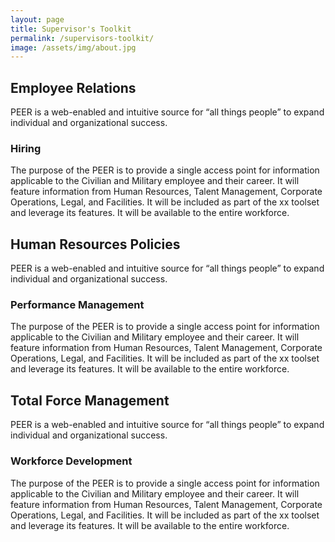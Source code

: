 ```yaml
---
layout: page
title: Supervisor's Toolkit
permalink: /supervisors-toolkit/
image: /assets/img/about.jpg
---
```


## Employee Relations

PEER is a web-enabled and intuitive source for “all things people” to expand individual and organizational success.

### Hiring

The purpose of the PEER is to provide a single access point for information applicable to the Civilian and Military employee and their career. It will feature information from Human Resources, Talent Management, Corporate Operations, Legal, and Facilities. It will be included as part of the xx toolset and leverage its features. It will be available to the entire workforce.

## Human Resources Policies

PEER is a web-enabled and intuitive source for “all things people” to expand individual and organizational success.

### Performance Management

The purpose of the PEER is to provide a single access point for information applicable to the Civilian and Military employee and their career. It will feature information from Human Resources, Talent Management, Corporate Operations, Legal, and Facilities. It will be included as part of the xx toolset and leverage its features. It will be available to the entire workforce.

## Total Force Management

PEER is a web-enabled and intuitive source for “all things people” to expand individual and organizational success.

### Workforce Development

The purpose of the PEER is to provide a single access point for information applicable to the Civilian and Military employee and their career. It will feature information from Human Resources, Talent Management, Corporate Operations, Legal, and Facilities. It will be included as part of the xx toolset and leverage its features. It will be available to the entire workforce.
